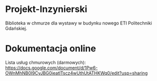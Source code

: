 # Projekt-Inzynierski
Biblioteka w chmurze dla wystawy w budynku nowego ETI Politechniki Gdańskiej.

# Dokumentacja online
Lista usług chmurowych (darmowych):
https://docs.google.com/document/d/1Pw6-OWnMhNB0I9CyJBG0ieatlTscz4wUthUtATHKWq0/edit?usp=sharing
